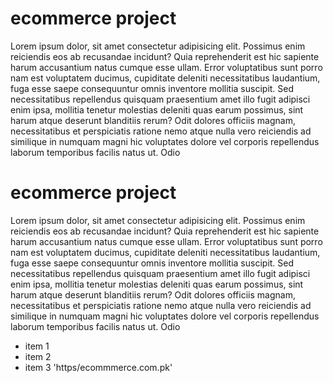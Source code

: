 # ecommerce project
Lorem ipsum dolor, sit amet consectetur adipisicing elit. Possimus enim reiciendis eos ab recusandae incidunt? Quia reprehenderit est hic sapiente harum accusantium natus cumque esse ullam. Error voluptatibus sunt porro nam est voluptatem ducimus, cupiditate deleniti necessitatibus laudantium, fuga esse saepe consequuntur omnis inventore mollitia suscipit. Sed necessitatibus repellendus quisquam praesentium amet illo fugit adipisci enim ipsa, mollitia tenetur molestias deleniti quas earum possimus, sint harum atque deserunt blanditiis rerum? Odit dolores officiis magnam, necessitatibus et perspiciatis ratione nemo atque nulla vero reiciendis ad similique in numquam magni hic voluptates dolore vel corporis repellendus laborum temporibus facilis natus ut. Odio
# ecommerce project
Lorem ipsum dolor, sit amet consectetur adipisicing elit. Possimus enim reiciendis eos ab recusandae incidunt? Quia reprehenderit est hic sapiente harum accusantium natus cumque esse ullam. Error voluptatibus sunt porro nam est voluptatem ducimus, cupiditate deleniti necessitatibus laudantium, fuga esse saepe consequuntur omnis inventore mollitia suscipit. Sed necessitatibus repellendus quisquam praesentium amet illo fugit adipisci enim ipsa, mollitia tenetur molestias deleniti quas earum possimus, sint harum atque deserunt blanditiis rerum? Odit dolores officiis magnam, necessitatibus et perspiciatis ratione nemo atque nulla vero reiciendis ad similique in numquam magni hic voluptates dolore vel corporis repellendus laborum temporibus facilis natus ut. Odio
- item 1
- item 2
- item 3 'https/ecommmerce.com.pk'
